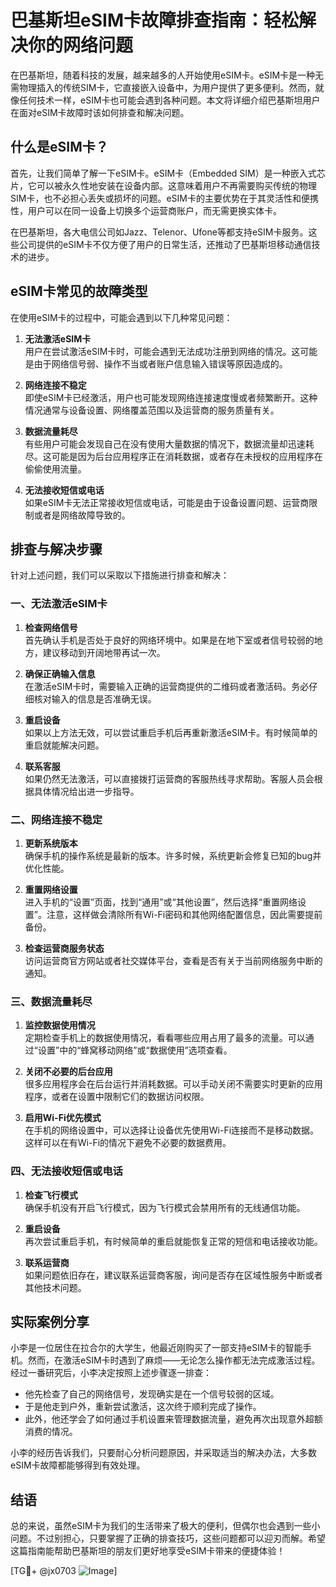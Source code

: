 # 巴基斯坦eSIM卡故障排查指南：轻松解决你的网络问题

在巴基斯坦，随着科技的发展，越来越多的人开始使用eSIM卡。eSIM卡是一种无需物理插入的传统SIM卡，它直接嵌入设备中，为用户提供了更多便利。然而，就像任何技术一样，eSIM卡也可能会遇到各种问题。本文将详细介绍巴基斯坦用户在面对eSIM卡故障时该如何排查和解决问题。

## 什么是eSIM卡？

首先，让我们简单了解一下eSIM卡。eSIM卡（Embedded SIM）是一种嵌入式芯片，它可以被永久性地安装在设备内部。这意味着用户不再需要购买传统的物理SIM卡，也不必担心丢失或损坏的问题。eSIM卡的主要优势在于其灵活性和便携性，用户可以在同一设备上切换多个运营商账户，而无需更换实体卡。

在巴基斯坦，各大电信公司如Jazz、Telenor、Ufone等都支持eSIM卡服务。这些公司提供的eSIM卡不仅方便了用户的日常生活，还推动了巴基斯坦移动通信技术的进步。

## eSIM卡常见的故障类型

在使用eSIM卡的过程中，可能会遇到以下几种常见问题：

1. **无法激活eSIM卡**  
   用户在尝试激活eSIM卡时，可能会遇到无法成功注册到网络的情况。这可能是由于网络信号弱、操作不当或者账户信息输入错误等原因造成的。

2. **网络连接不稳定**  
   即使eSIM卡已经激活，用户也可能发现网络连接速度慢或者频繁断开。这种情况通常与设备设置、网络覆盖范围以及运营商的服务质量有关。

3. **数据流量耗尽**  
   有些用户可能会发现自己在没有使用大量数据的情况下，数据流量却迅速耗尽。这可能是因为后台应用程序正在消耗数据，或者存在未授权的应用程序在偷偷使用流量。

4. **无法接收短信或电话**  
   如果eSIM卡无法正常接收短信或电话，可能是由于设备设置问题、运营商限制或者是网络故障导致的。

## 排查与解决步骤

针对上述问题，我们可以采取以下措施进行排查和解决：

### 一、无法激活eSIM卡

1. **检查网络信号**  
   首先确认手机是否处于良好的网络环境中。如果是在地下室或者信号较弱的地方，建议移动到开阔地带再试一次。

2. **确保正确输入信息**  
   在激活eSIM卡时，需要输入正确的运营商提供的二维码或者激活码。务必仔细核对输入的信息是否准确无误。

3. **重启设备**  
   如果以上方法无效，可以尝试重启手机后再重新激活eSIM卡。有时候简单的重启就能解决问题。

4. **联系客服**  
   如果仍然无法激活，可以直接拨打运营商的客服热线寻求帮助。客服人员会根据具体情况给出进一步指导。

### 二、网络连接不稳定

1. **更新系统版本**  
   确保手机的操作系统是最新的版本。许多时候，系统更新会修复已知的bug并优化性能。

2. **重置网络设置**  
   进入手机的“设置”页面，找到“通用”或“其他设置”，然后选择“重置网络设置”。注意，这样做会清除所有Wi-Fi密码和其他网络配置信息，因此需要提前备份。

3. **检查运营商服务状态**  
   访问运营商官方网站或者社交媒体平台，查看是否有关于当前网络服务中断的通知。

### 三、数据流量耗尽

1. **监控数据使用情况**  
   定期检查手机上的数据使用情况，看看哪些应用占用了最多的流量。可以通过“设置”中的“蜂窝移动网络”或“数据使用”选项查看。

2. **关闭不必要的后台应用**  
   很多应用程序会在后台运行并消耗数据。可以手动关闭不需要实时更新的应用程序，或者在设置中限制它们的数据访问权限。

3. **启用Wi-Fi优先模式**  
   在手机的网络设置中，可以选择让设备优先使用Wi-Fi连接而不是移动数据。这样可以在有Wi-Fi的情况下避免不必要的数据费用。

### 四、无法接收短信或电话

1. **检查飞行模式**  
   确保手机没有开启飞行模式，因为飞行模式会禁用所有的无线通信功能。

2. **重启设备**  
   再次尝试重启手机，有时候简单的重启就能恢复正常的短信和电话接收功能。

3. **联系运营商**  
   如果问题依旧存在，建议联系运营商客服，询问是否存在区域性服务中断或者其他技术问题。

## 实际案例分享

小李是一位居住在拉合尔的大学生，他最近刚购买了一部支持eSIM卡的智能手机。然而，在激活eSIM卡时遇到了麻烦——无论怎么操作都无法完成激活过程。经过一番研究后，小李决定按照上述步骤逐一排查：

- 他先检查了自己的网络信号，发现确实是在一个信号较弱的区域。
- 于是他走到户外，重新尝试激活，这次终于顺利完成了操作。
- 此外，他还学会了如何通过手机设置来管理数据流量，避免再次出现意外超额消费的情况。

小李的经历告诉我们，只要耐心分析问题原因，并采取适当的解决办法，大多数eSIM卡故障都能够得到有效处理。

## 结语

总的来说，虽然eSIM卡为我们的生活带来了极大的便利，但偶尔也会遇到一些小问题。不过别担心，只要掌握了正确的排查技巧，这些问题都可以迎刃而解。希望这篇指南能帮助巴基斯坦的朋友们更好地享受eSIM卡带来的便捷体验！

[TG💪+ @jx0703 ![Image](https://github.com/user-attachments/assets/dbca1d08-cadb-493c-b0ec-ad6f7a83f270)]
